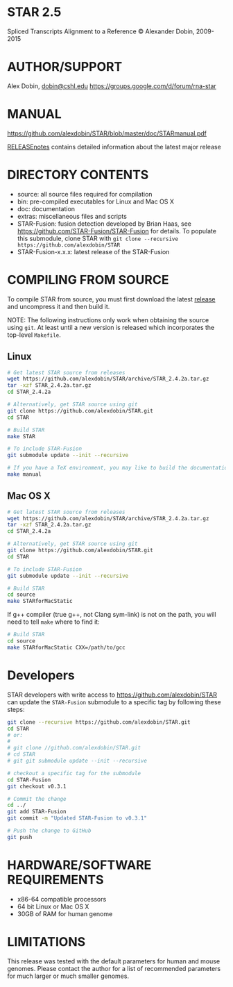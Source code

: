 STAR 2.5
========
Spliced Transcripts Alignment to a Reference
© Alexander Dobin, 2009-2015

AUTHOR/SUPPORT
==============
Alex Dobin, dobin@cshl.edu
https://groups.google.com/d/forum/rna-star

MANUAL
======
https://github.com/alexdobin/STAR/blob/master/doc/STARmanual.pdf

[RELEASEnotes](RELEASEnotes.md) contains detailed information about the latest major release

DIRECTORY CONTENTS
==================
  * source: all source files required for compilation
  * bin: pre-compiled executables for Linux and Mac OS X
  * doc: documentation
  * extras: miscellaneous files and scripts
  * STAR-Fusion: fusion detection developed by Brian Haas, see https://github.com/STAR-Fusion/STAR-Fusion for details.
             To populate this submodule, clone STAR with `git clone --recursive https://github.com/alexdobin/STAR`
  * STAR-Fusion-x.x.x: latest release of the STAR-Fusion


COMPILING FROM SOURCE
=====================

To compile STAR from source, you must first download the latest [release](release) and uncompress it and then build it.

NOTE: The following instructions only work when obtaining the source using `git`. At least until a new
version is released which incorporates the top-level `Makefile`.

Linux
-----

```bash
# Get latest STAR source from releases
wget https://github.com/alexdobin/STAR/archive/STAR_2.4.2a.tar.gz
tar -xzf STAR_2.4.2a.tar.gz
cd STAR_2.4.2a

# Alternatively, get STAR source using git
git clone https://github.com/alexdobin/STAR.git
cd STAR

# Build STAR
make STAR

# To include STAR-Fusion
git submodule update --init --recursive

# If you have a TeX environment, you may like to build the documentation
make manual
```

Mac OS X
--------

```bash
# Get latest STAR source from releases
wget https://github.com/alexdobin/STAR/archive/STAR_2.4.2a.tar.gz
tar -xzf STAR_2.4.2a.tar.gz
cd STAR_2.4.2a

# Alternatively, get STAR source using git
git clone https://github.com/alexdobin/STAR.git
cd STAR

# To include STAR-Fusion
git submodule update --init --recursive

# Build STAR
cd source
make STARforMacStatic
```

If g++ compiler (true g++, not Clang sym-link) is not on the path, you will need to tell `make` where to find it:

```bash
# Build STAR
cd source
make STARforMacStatic CXX=/path/to/gcc
```

Developers
==========

STAR developers with write access to https://github.com/alexdobin/STAR can update the `STAR-Fusion`
submodule to a specific tag by following these steps:

```bash
git clone --recursive https://github.com/alexdobin/STAR.git
cd STAR
# or:
#
# git clone //github.com/alexdobin/STAR.git
# cd STAR
# git git submodule update --init --recursive

# checkout a specific tag for the submodule
cd STAR-Fusion
git checkout v0.3.1

# Commit the change
cd ../
git add STAR-Fusion
git commit -m "Updated STAR-Fusion to v0.3.1"

# Push the change to GitHub
git push
```


HARDWARE/SOFTWARE REQUIREMENTS
==============================
  * x86-64 compatible processors
  * 64 bit Linux or Mac OS X 
  * 30GB of RAM for human genome 


LIMITATIONS
===========
This release was tested with the default parameters for human and mouse genomes.
Please contact the author for a list of recommended parameters for much larger or much smaller genomes.


